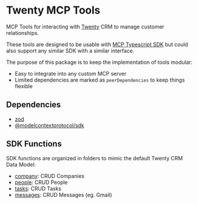 # Twenty MCP Tools

MCP Tools for interacting with [Twenty](https://github.com/twentyhq/twenty) CRM to manage customer relationships.

These tools are designed to be usable with [MCP Typescript SDK](https://github.com/modelcontextprotocol/typescript-sdk) but could also support any similar SDK with a similar interface.

The purpose of this package is to keep the implementation of tools modular:
- Easy to integrate into any custom MCP server
- Limited dependencies are marked as `peerDependencies` to keep things flexible

## Dependencies
- [zod](https://www.npmjs.com/package/zod)
- [@modelcontextprotocol/sdk](https://www.npmjs.com/package/@modelcontextprotocol/sdk)

## SDK Functions
SDK functions are organized in folders to mimic the default Twenty CRM Data Model:
- [company](./src/sdk/edge/): CRUD Companies
- [people](./src/sdk/episode/): CRUD People
- [tasks](./src/sdk/tasks/): CRUD Tasks
- [messages](./src/sdk/messages/): CRUD Messages (eg. Gmail)


